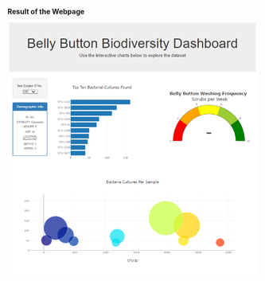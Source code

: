 **Result of the Webpage**

![alt text](https://github.com/Asmaamkawi/Plotly/blob/main/Images/Final%20result%20of%20the%20webpage.jpg)
